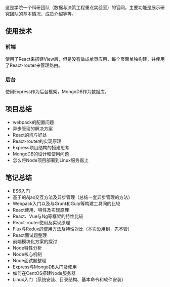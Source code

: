 这是学院一个科研团队（数据与决策工程重点实验室）的官网，主要功能是展示研究团队的基本情况、成员介绍等等。

## 使用技术

### 前端
使用了React来搭建View层，但是没有做成单页应用，每个页面单独构建，并使用了React-router来管理路由。

### 后台
使用Express作为后台框架，MongoDB作为数据库。

## 项目总结
- webpack的配置问题
- 异步管理的解决方案
- React的坑与好处
- React-router的实现原理
- Express项目结构的搭建思考
- MongoDB的设计和使用问题
- 怎么将Node项目部署到Linux服务器上

## 笔记总结

- ES6入门
- 基于的Ajax交互方法及异步管理（总结一套异步管理的方法）
- Webpack入门以及与Grunt和Gulp等构建工具间的比较
- React使用、特性及实现原理
- React、Vue与Ng等框架的特性比较
- React-router使用及实现原理
- Flux与Redux的使用方法及特性对比（本次没用到，先不管）
- React面试题整理
- 前端模块化方案的探讨
- Node特性分析
- Node核心机制
- Node面试题整理
- Express与MongoDB入门及使用
- 如何在CentOS搭建Node服务器
- Linux入门（系统安装、目录结构、基本命令和软件安装）